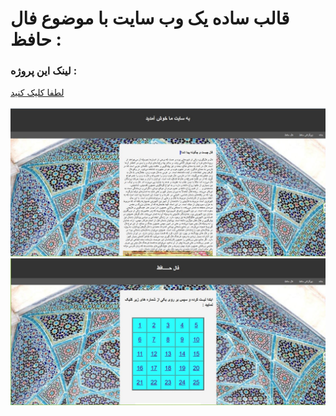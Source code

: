 # قالب ساده یک وب سایت با موضوع فال حافظ :

<h3>لینک این پروژه :</h3><a href="https://farzad-kermani.github.io/web-1/" target="_blank">لطفا کلیک کنید</a>
<br><br>


<img src="https://github.com/farzad-kermani/web-1/blob/master/images/pic1.JPG?raw=true">

<img src="https://github.com/farzad-kermani/web-1/blob/master/images/pic2.JPG?raw=true">

